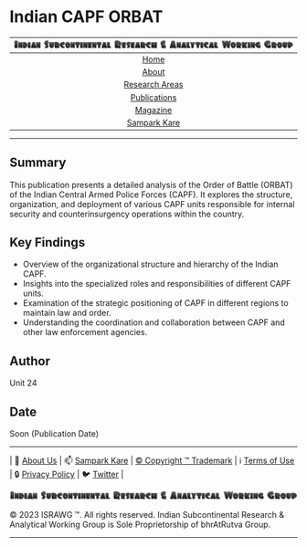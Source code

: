 # Indian CAPF ORBAT

| [![ISRAWG Logo](../../text_logo.png)](https://israwg.github.io/) |
| :-------------------------------------------------: |
| [Home](../../home.md) |
| [About](../../aboutus/about.md) |
| [Research Areas](../../aboutus/research.md) |
| [Publications](../publications.md) |
| [Magazine](../../magazine/magazine.md) |
| [Sampark Kare](../../aboutus/sampark.md) |

___

## Summary

This publication presents a detailed analysis of the Order of Battle (ORBAT) of the Indian Central Armed Police Forces (CAPF). It explores the structure, organization, and deployment of various CAPF units responsible for internal security and counterinsurgency operations within the country.

## Key Findings

- Overview of the organizational structure and hierarchy of the Indian CAPF.
- Insights into the specialized roles and responsibilities of different CAPF units.
- Examination of the strategic positioning of CAPF in different regions to maintain law and order.
- Understanding the coordination and collaboration between CAPF and other law enforcement agencies.

## Author

Unit 24

## Date

Soon (Publication Date)

___

| 📝 [About Us](../../aboutus/about.md) | 📫 [Sampark Kare](../../aboutus/sampark.md) | [© Copyright ™️ Trademark](../../aboutus/copyright&trademark.md) | ℹ️  [Terms of Use](../../aboutus/termsofuse.md) | 🔒 [Privacy Policy](../../aboutus/privacy&policy.md) | 🐦 [Twitter](https://twitter.com/israwg_) |

![Indian Subcontinental Research & Analytical Working Group (ISRAWG)](../../text_logo.png)

© 2023 ISRAWG ™️. All rights reserved. Indian Subcontinental Research & Analytical Working Group is Sole Proprietorship of bhrAtRutva Group.

___
